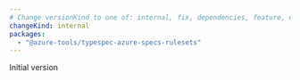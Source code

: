 ```yaml
---
# Change versionKind to one of: internal, fix, dependencies, feature, deprecation, breaking
changeKind: internal
packages:
  - "@azure-tools/typespec-azure-specs-rulesets"
---
```


Initial version
